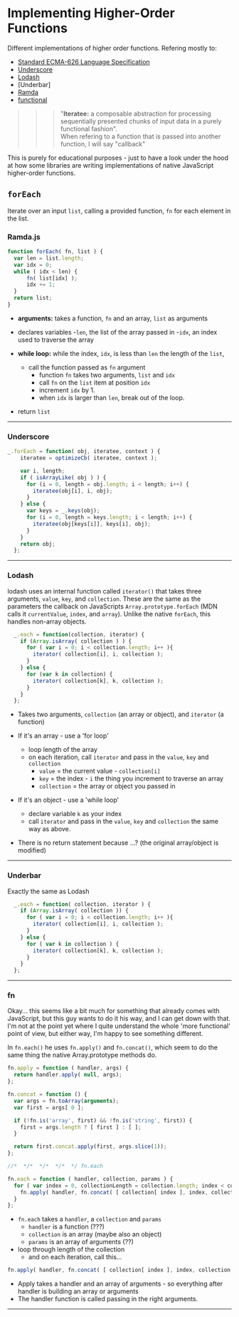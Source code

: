 # Implementing Higher-Order Functions
Different implementations of higher order functions. Refering mostly to:
* [Standard ECMA-626 Language Specification](http://www.ecma-international.org/publications/standards/Ecma-262.htm)
* [Underscore](http://underscorejs.org/)
* [Lodash](https://lodash.com/docs)
* [Underbar]
* [Ramda](http://ramdajs.com/0.18.0/docs/)
* [functional](http://functionaljs.com/)

>>> "**Iteratee:** a composable abstraction for processing sequentially presented chunks of input data in a purely functional fashion".  
>>> When refering to a function that is passed into another function, I will say "callback"


This is purely for educational purposes - just to have a look under the hood at how some libraries are writing implementations of native JavaScript higher-order functions. 


## `forEach`
Iterate over an input `list`, calling a provided function, `fn` for each element in the list.

### Ramda.js

```js
function forEach( fn, list ) {
  var len = list.length;
  var idx = 0;
  while ( idx < len) {
      fn( list[idx] );
      idx += 1;
  }
  return list;
}
```

* **arguments:** takes a function, `fn` and an array, `list` as arguments
* declares variables 
  -`len`, the list of the array passed in
  -`idx`, an index used to traverse the array

* **while loop:** while the index, `idx`, is less than `len` the length of the `list`, 
  - call the function passed as `fn` argument
    + function `fn` takes two arguments, `list` and `idx`
    + call `fn` on the `list` item at position `idx`
    + increment `idx` by 1.
    + when `idx` is larger than `len`, break out of the loop.
* return `list`



___

### Underscore


```js
_.forEach = function( obj, iteratee, context ) {
    iteratee = optimizeCb( iteratee, context );

    var i, length;
    if ( isArrayLike( obj ) ) {
      for (i = 0, length = obj.length; i < length; i++) {
        iteratee(obj[i], i, obj);
      }
    } else {
      var keys = _.keys(obj);
      for (i = 0, length = keys.length; i < length; i++) {
        iteratee(obj[keys[i]], keys[i], obj);
      }
    }
    return obj;
  };
```



___

### Lodash
lodash uses an internal function called `iterator()` that takes three arguments, `value`, `key`, and `collection`. These are the same as the parameters the callback on JavaScripts `Array.prototype.forEach` (MDN calls it `currentValue`, `index`, and `array`). Unlike the native `forEach`, this handles non-array objects.

```js
  _.each = function(collection, iterator) {
    if (Array.isArray( collection ) ) {
      for ( var i = 0; i < collection.length; i++ ){
        iterator( collection[i], i, collection );
      }
    } else {
      for (var k in collection) {
        iterator( collection[k], k, collection );
      }  
    }
  };
```
* Takes two arguments, `collection` (an array or object), and `iterator` (a function)
* If it's an array - use a 'for loop'
  - loop length of the array
  - on each iteration, call `iterator` and pass in the `value`, `key` and `collection`
    + `value` = the current value - `collection[i]`
    + `key` = the index - `i` the thing you increment to traverse an array
    + `collection` = the array or object you passed in
    
* If it's an object - use a 'while loop'
  - declare variable `k` as your index
  - call `iterator` and pass in the `value`, `key` and `collection` the same way as above. 

* There is no return statement because ...? (the original array/object is modified)

___

### Underbar
Exactly the same as Lodash

```js
  _.each = function( collection, iterator ) {
    if (Array.isArray( collection )) {
      for ( var i = 0; i < collection.length; i++ ){
        iterator( collection[i], i, collection );
      }
    } else {
      for ( var k in collection ) {
        iterator( collection[k], k, collection );
      }  
    }
  };
```

___

### fn
Okay... this seems like a bit much for something that already comes with JavaScript, but this guy wants to do it his way, and I can get down with that. I'm not at the point yet where I quite understand the whole 'more functional' point of view, but either way, I'm happy to see something different.  

In `fn.each()` he uses `fn.apply()` and `fn.concat()`, which seem to do the same thing the native Array.prototype methods do. 

```js
fn.apply = function ( handler, args) {
  return handler.apply( null, args);
};

fn.concat = function () {
  var args = fn.toArray(arguments);
  var first = args[ 0 ];

  if (!fn.is('array', first) && !fn.is('string', first)) {
    first = args.length ? [ first ] : [ ];
  }

  return first.concat.apply(first, args.slice(1));
};

//*  */*  */*  */*  */ fn.each

fn.each = function ( handler, collection, params ) {
  for ( var index = 0, collectionLength = collection.length; index < collectionLength; index++) {
    fn.apply( handler, fn.concat( [ collection[ index ], index, collection ], params));
  }
};
```

* `fn.each` takes a `handler`, a `collection` and `params`
  - `handler` is a function (???)
  - `collection` is an array (maybe also an object)
  - `params` is an array of arguments (??)
* loop through length of the collection
  - and on each iteration, call this...

```js
fn.apply( handler, fn.concat( [ collection[ index ], index, collection ], params));
```
* Apply takes a handler and an array of arguments - so everything after handler is building an array or arguments
* The handler function is called passing in the right arguments. 

___








  
